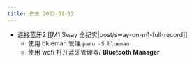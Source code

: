 ```yaml
---
title: 日志 2023-01-12
---
```

* 连接蓝牙2 [[M1 Sway 全纪实|post/sway-on-m1-full-record]]
    * 使用 blueman 管理 `paru -S blueman`
    * 使用 wofi 打开蓝牙管理器/ **Bluetooth Manager**

